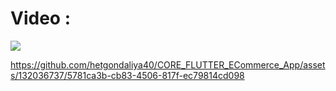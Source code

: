 # Video :

<img src = "https://github.com/hetgondaliya40/CORE_FLUTTER_ECommerce_App/assets/132036737/cfd8fd78-f85b-45f2-ad0c-86e3ca1afc4a.png">





https://github.com/hetgondaliya40/CORE_FLUTTER_ECommerce_App/assets/132036737/5781ca3b-cb83-4506-817f-ec79814cd098

